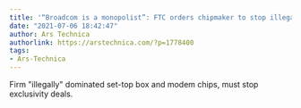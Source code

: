 ```yaml
---
title: '“Broadcom is a monopolist”: FTC orders chipmaker to stop illegal tactics'
date: "2021-07-06 18:42:47"
author: Ars Technica
authorlink: https://arstechnica.com/?p=1778400
tags:
- Ars-Technica
---
```

Firm "illegally" dominated set-top box and modem chips, must stop exclusivity deals.